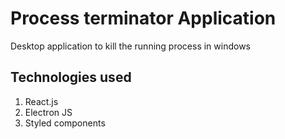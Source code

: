 # Process terminator Application

Desktop application to kill the running process in windows

## Technologies used

1. React.js
2. Electron JS
3. Styled components

